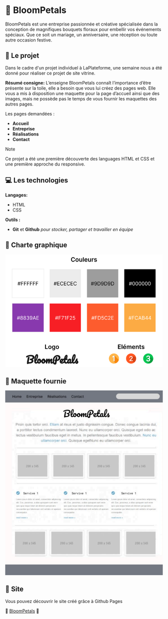 # 🌷 BloomPetals

BloomPetals est une entreprise passionnée et créative spécialisée dans la
conception de magnifiques bouquets floraux pour embellir vos événements
spéciaux. Que ce soit un mariage, un anniversaire, une réception ou toute
autre occasion festive.

## 📓 Le projet

Dans le cadre d'un projet individuel à LaPlateforme, une semaine nous a été donné pour réaliser ce projet de site vitrine.

**Résumé consigne:** L’enseigne BloomPetals connaît l’importance d’être présente sur la toile, elle a besoin que vous lui créez des pages web. Elle vous a mis à disposition une maquette pour la page d’accueil ainsi que
des images, mais ne possède pas le temps de vous fournir les maquettes des
autres pages.

Les pages demandées :

- **Accueil**
- **Entreprise**
- **Réalisations**
- **Contact**

> [!NOTE]
> Ce projet a été une première découverte des languages HTML et CSS et une première approche du responsive.

## 💻 Les technologies

**Langages:**

- HTML
- CSS

**Outils :**

- **Git** et **Github** _pour stocker, partager et travailler en équipe_

## 📝 Charte graphique

![Image de la charte graphique.](/images/charte-graphique.png)

## 📏 Maquette fournie

![Image de la maquette fournie.](/images/maquette-fournie.png)

## 👀 Site

Vous pouvez découvrir le site créé grâce à Github Pages

🌺 [BloomPetals](https://jams-sanchez.github.io/BloomPetals/) 🌺
